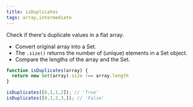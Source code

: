 ```yaml
---
title: isDuplicates
tags: array,intermediate
---
```


Check if there's duplicate values in a flat array.

- Convert original array into a Set.
- The `.size()` returns the number of (unique) elements in a Set object.
- Compare the lengths of the array and the Set.


```js
function isDuplicates(array) {
  return new Set(array).size !== array.length
}
```

```js
isDuplicates([0,1,1,2]); // 'True'
isDuplicates([0,1,2,3,]); // 'False'
```
